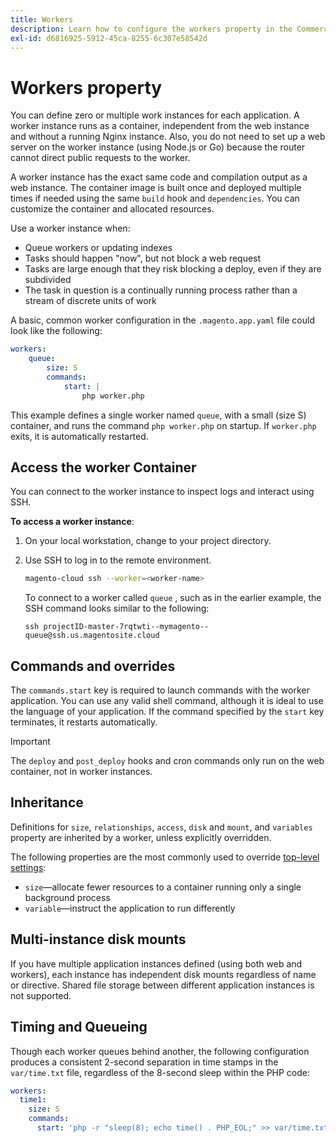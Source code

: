 ```yaml
---
title: Workers
description: Learn how to configure the workers property in the Commerce application configuration file.
exl-id: d6816925-5912-45ca-8255-6c307e58542d
---
```

# Workers property

You can define zero or multiple work instances for each application. A worker instance runs as a container, independent from the web instance and without a running Nginx instance. Also, you do not need to set up a web server on the worker instance (using Node.js or Go) because the router cannot direct public requests to the worker.

A worker instance has the exact same code and compilation output as a web instance. The container image is built once and deployed multiple times if needed using the same `build` hook and `dependencies`. You can customize the container and allocated resources.

Use a worker instance when:

- Queue workers or updating indexes
- Tasks should happen "now", but not block a web request
- Tasks are large enough that they risk blocking a deploy, even if they are subdivided
- The task in question is a continually running process rather than a stream of discrete units of work

A basic, common worker configuration in the `.magento.app.yaml` file could look like the following:

```yaml
workers:
    queue:
        size: S
        commands:
            start: |
                php worker.php
```

This example defines a single worker named `queue`, with a small (size S) container, and runs the command `php worker.php` on startup. If `worker.php` exits, it is automatically restarted.

## Access the worker Container

You can connect to the worker instance to inspect logs and interact using SSH.

**To access a worker instance**:

1. On your local workstation, change to your project directory.
1. Use SSH to log in to the remote environment.

   ```bash
   magento-cloud ssh --worker=<worker-name>
   ```

   To connect to a worker called `queue` , such as in the earlier example, the SSH command looks similar to the following:

   ```terminal
   ssh projectID-master-7rqtwti--mymagento--queue@ssh.us.magentosite.cloud
   ```

## Commands and overrides

The `commands.start` key is required to launch commands with the worker application. You can use any valid shell command, although it is ideal to use the language of your application. If the command specified by the `start` key terminates, it restarts automatically.

>[!IMPORTANT]
>
>The `deploy` and `post_deploy` hooks and cron commands only run on the web container, not in worker instances.

## Inheritance

Definitions for `size`, `relationships`, `access`, `disk` and `mount`, and `variables` property are inherited by a worker, unless explicitly overridden. 

The following properties are the most commonly used to override [top-level settings](properties.md):

- `size`—allocate fewer resources to a container running only a single background process
- `variable`—instruct the application to run differently

## Multi-instance disk mounts

If you have multiple application instances defined (using both web and workers), each instance has independent disk mounts regardless of name or directive. Shared file storage between different application instances is not supported.

## Timing and Queueing

Though each worker queues behind another, the following configuration produces a consistent 2-second separation in time stamps in the `var/time.txt` file, regardless of the 8-second sleep within the PHP code:

```yaml
workers:
  time1:
    size: S
    commands:
      start: 'php -r "sleep(8); echo time() . PHP_EOL;" >> var/time.txt& sleep 2'
```
